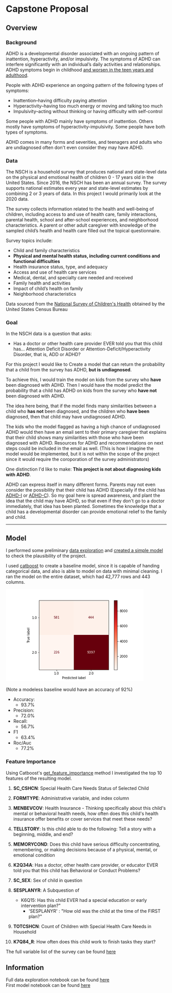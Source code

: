 # Capstone Proposal

## Overview
### Background
ADHD is a developmental disorder associated with an ongoing pattern of inattention, hyperactivity, and/or impulsivity.
The symptoms of ADHD can interfere significantly with an individual’s daily activities and relationships.
ADHD symptoms begin in childhood [and worsen in the teen years and adulthood](https://www.nimh.nih.gov/health/publications/adhd-what-you-need-to-know#part_6209).

People with ADHD experience an ongoing pattern of the following types of symptoms:

- Inattention–having difficulty paying attention
- Hyperactivity–having too much energy or moving and talking too much
- Impulsivity–acting without thinking or having difficulty with self-control

Some people with ADHD mainly have symptoms of inattention. Others mostly have symptoms of hyperactivity-impulsivity.
Some people have both types of symptoms.

ADHD comes in many forms and severities, and teenagers and adults who are undiagnosed often don't even consider they may
have ADHD.

### Data
The NSCH is a household survey that produces national and state-level data on the physical and emotional health of
children 0 - 17 years old in the United States. Since 2016, the NSCH has been an annual survey. The survey supports national estimates every year and state-level
estimates by combining 2 or 3 years of data. In this project I would primarily look at the 2020 data.

The survey collects information related to the health and well-being of
children, including access to and use of health care, family interactions, parental health, school and after-school
experiences, and neighborhood characteristics. A parent or other adult caregiver with knowledge of the sampled child’s health and health care filled out the topical
questionnaire.

Survey topics include:
- Child and family characteristics
- **Physical and mental health status, including current conditions and functional difficulties**
- Health insurance status, type, and adequacy
- Access and use of health care services
- Medical, dental, and specialty care needed and received
- Family health and activities
- Impact of child’s health on family
- Neighborhood characteristics



Data sourced from the [National Survey of Children's Health](https://www.census.gov/programs-surveys/nsch/data/datasets.html) obtained by the United States Census Bureau

### Goal
In the NSCH data is a question that asks:
- Has a doctor or other health care provider EVER told you that this child has…
   Attention Deficit Disorder or Attention-Deficit/Hyperactivity Disorder, that is, ADD or ADHD?

For this project I would like to
Create a model that can return the probability that a child from the survey has ADHD, **but is undiagnosed**.

To achieve this, I would train the model on kids from the survey who **have** been diagnosed with ADHD. Then I would have
the model predict the probability that a child has ADHD on kids from the survey who **have not** been diagnosed with ADHD.

The idea here being, that if the model finds many similarities between a child who **has not** been diagnosed, and the
children who **have been** diagnosed, then that child may have undiagnosed ADHD.

The kids who the model flagged as having a high chance of undiagnosed ADHD would then have an email sent to their
primary caregiver that explains that their child shows many similarities with those who have been diagnosed with ADHD.
Resources for ADHD and recommendations on next steps could be included in the email as well. (This is how I imagine
the model would be implemented, but it is not within the scope of the project since it would require the coroporation of
the survey administrators)

One distinction I'd like to make: **This project is not about diagnosing kids with ADHD**.

 ADHD can express itself in many different forms. Parents  may not even consider the
possibility that their child has ADHD (Especially if the child has
[ADHD-I](https://en.wikipedia.org/wiki/Attention_deficit_hyperactivity_disorder_predominantly_inattentive) or
 [ADHD-C](https://www.hopkinsmedicine.org/health/conditions-and-diseases/adhdadd)).
 So my goal here is spread awareness, and plant the idea that the child may have ADHD, so that even if they don't go to
 a doctor immediately, that idea has been planted. Sometimes the knowledge that a child has a developmental disorder
can provide emotional relief to the family and child.




***

## Model
I performed some preliminary [data exploration](https://github.com/austint1121/Capstone_Proposal/blob/main/Notebooks/Exploratory.ipynb)
and [created a simple model](https://github.com/austint1121/Capstone_Proposal/blob/main/Notebooks/Modeling.ipynb)
to check the plausibility of the project.

I used [catboost](https://catboost.ai/en/docs/) to create a baseline model, since it is capable of handing categorical data, and
also is able to model on data with minimal cleaning. I ran the model on the entire dataset, which had 42,777 rows and 443 columns.


![matrix](./images/simple_conf_matrix.png)

(Note a modeless baseline would have an accuracy of 92%)
- Accuracy:
  - 93.7%
- Precision:
  - 72.0%
- Recall:
  - 56.7%
- F1
  - 63.4%
- Roc/Auc
  - 77.2%

### Feature Importance

Using Catboost's [get_feature_importance](https://catboost.ai/en/concepts/fstr) method I investigated the top 10 features
of the resulting model.

1. **SC_CSHCN**: Special Health Care Needs Status of Selected Child


2.  **FORMTYPE**: Administrative variable, and index column


3.  **MENBEVCOV**: Health Insurance - Thinking specifically about this child's mental or behavioral health needs, how often does this child's health insurance offer benefits or cover services that meet these needs?


4. **TELLSTORY**: Is this child able to do the following:
  Tell a story with a beginning, middle, and end?
  

5.  **MEMORYCOND**: Does this child have serious difficulty concentrating, remembering, or making decisions because of a physical, mental, or emotional condition


6.  **K2Q34A**: Has a doctor, other health care provider, or educator EVER told you that this child
  has Behavioral or Conduct Problems?
 

7.  **SC_SEX**: Sex of child in question


8. **SESPLANYR**:  A Subquestion of
    - K6Q15: Has this child EVER had a special education or early intervention plan?"
        - 'SESPLANYR' : "How old was the child at the time of the FIRST plan?"


9. **TOTCSHCN**: Count of Children with Special Health Care Needs in Household


10.  **K7Q84_R**:  How often does this child work to finish tasks they start?

The full variable list of the survey can be found [here](https://www2.census.gov/programs-surveys/nsch/technical-documentation/codebook/2020-NSCH-Topical-Variable-List.pdf)


## Information

Full data exploration notebook can be found [here](https://github.com/austint1121/Capstone_Proposal/blob/main/Notebooks/Exploratory.ipynb)
<br>
First model notebook can be found [here](https://github.com/austint1121/Capstone_Proposal/blob/main/Notebooks/Modeling.ipynb)
